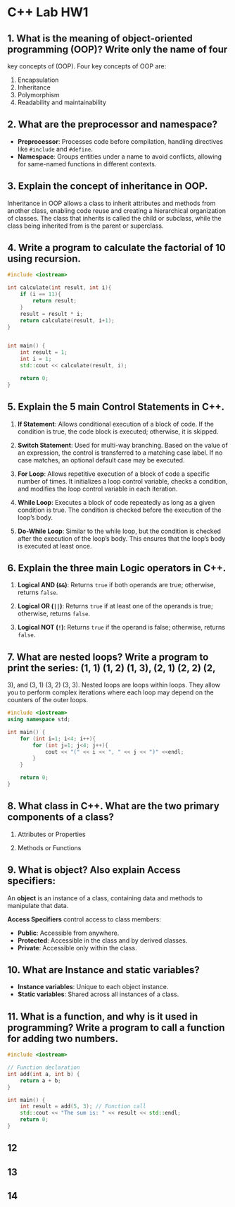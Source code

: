 # C++ Lab HW1

## 1. What is the meaning of object-oriented programming (OOP)? Write only the name of four
key concepts of (OOP). 
Four key concepts of OOP are:
1. Encapsulation
2. Inheritance
3. Polymorphism
4. Readability and maintainability

## 2. What are the preprocessor and namespace?
- **Preprocessor**: Processes code before compilation, handling directives like `#include` and `#define`.
- **Namespace**: Groups entities under a name to avoid conflicts, allowing for same-named functions in different contexts.

## 3. Explain the concept of inheritance in OOP.
Inheritance in OOP allows a class to inherit attributes and methods from another class, enabling code reuse and creating a hierarchical organization of classes. The class that inherits is called the child or subclass, while the class being inherited from is the parent or superclass.

## 4. Write a program to calculate the factorial of 10 using recursion.
```cpp
#include <iostream>

int calculate(int result, int i){
    if (i == 11){
        return result;
    }
    result = result * i;
    return calculate(result, i+1);
}


int main() {
    int result = 1;
    int i = 1;
    std::cout << calculate(result, i);

    return 0;
}
```

## 5. Explain the 5 main Control Statements in C++.
1. **If Statement**: Allows conditional execution of a block of code. If the condition is true, the code block is executed; otherwise, it is skipped.

2. **Switch Statement**: Used for multi-way branching. Based on the value of an expression, the control is transferred to a matching case label. If no case matches, an optional default case may be executed.

3. **For Loop**: Allows repetitive execution of a block of code a specific number of times. It initializes a loop control variable, checks a condition, and modifies the loop control variable in each iteration.

4. **While Loop**: Executes a block of code repeatedly as long as a given condition is true. The condition is checked before the execution of the loop’s body.

5. **Do-While Loop**: Similar to the while loop, but the condition is checked after the execution of the loop’s body. This ensures that the loop’s body is executed at least once.

## 6. Explain the three main Logic operators in C++.
1. **Logical AND (`&&`)**: Returns `true` if both operands are true; otherwise, returns `false`.

2. **Logical OR (`||`)**: Returns `true` if at least one of the operands is true; otherwise, returns `false`.

3. **Logical NOT (`!`)**: Returns `true` if the operand is false; otherwise, returns `false`.

## 7. What are nested loops? Write a program to print the series: (1, 1) (1, 2) (1, 3), (2, 1) (2, 2) (2,
3), and (3, 1) (3, 2) (3, 3).
Nested loops are loops within loops. They allow you to perform complex iterations where each loop may depend on the counters of the outer loops.

```cpp
#include <iostream>
using namespace std;

int main() {
    for (int i=1; i<4; i++){
        for (int j=1; j<4; j++){
            cout << "(" << i << ", " << j << ")" <<endl;
        }
    }

    return 0;
}
```

## 8. What class in C++. What are the two primary components of a class?
1. Attributes or Properties

2. Methods or Functions

## 9. What is object? Also explain Access specifiers:
An **object** is an instance of a class, containing data and methods to manipulate that data.

**Access Specifiers** control access to class members:

- **Public**: Accessible from anywhere.
- **Protected**: Accessible in the class and by derived classes.
- **Private**: Accessible only within the class.

## 10. What are Instance and static variables?
- **Instance variables**: Unique to each object instance.
- **Static variables**: Shared across all instances of a class.

## 11. What is a function, and why is it used in programming? Write a program to call a function for adding two numbers.
```cpp
#include <iostream>

// Function declaration
int add(int a, int b) {
    return a + b;
}

int main() {
    int result = add(5, 3); // Function call
    std::cout << "The sum is: " << result << std::endl;
    return 0;
}
```

## 12

## 13

## 14